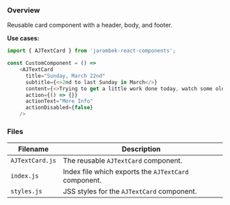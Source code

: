 ### Overview

Reusable card component with a header, body, and footer.

**Use cases:**

```javascript
import { AJTextCard } from 'jarombek-react-components';

const CustomComponent = () => 
    <AJTextCard
      title="Sunday, March 22nd"
      subtitle={<>2nd to last Sunday in March</>}
      content={<>Trying to get a little work done today, watch some old basketball games on tv.</>}
      action={() => {}}
      actionText="More Info"
      actionDisabled={false}
    />
```

### Files

| Filename                   | Description                                                                    |
|----------------------------|--------------------------------------------------------------------------------|
| `AJTextCard.js`            | The reusable `AJTextCard` component.                                           |
| `index.js`                 | Index file which exports the `AJTextCard` component.                           |
| `styles.js`                | JSS styles for the `AJTextCard` component.                                     |
